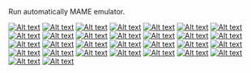 Run automatically MAME emulator.

[![Alt text](https://img.youtube.com/vi/4G7xrfd147c/0.jpg)](https://www.youtube.com/watch?v=4G7xrfd147c)
[![Alt text](https://img.youtube.com/vi/k6ZLm5gsaIQ/0.jpg)](https://www.youtube.com/watch?v=k6ZLm5gsaIQ)
[![Alt text](https://img.youtube.com/vi/GNj4MOVqYY4/0.jpg)](https://www.youtube.com/watch?v=GNj4MOVqYY4)
[![Alt text](https://img.youtube.com/vi/xcNrlOue7aw/0.jpg)](https://www.youtube.com/watch?v=xcNrlOue7aw)
[![Alt text](https://img.youtube.com/vi/D5XmQSjzgNk/0.jpg)](https://www.youtube.com/watch?v=D5XmQSjzgNk)
[![Alt text](https://img.youtube.com/vi/FBC136ZBY-8/0.jpg)](https://www.youtube.com/watch?v=FBC136ZBY-8)
[![Alt text](https://img.youtube.com/vi/wsPpmErhHmo/0.jpg)](https://www.youtube.com/watch?v=wsPpmErhHmo)
[![Alt text](https://img.youtube.com/vi/bSJy9UMnDu4/0.jpg)](https://www.youtube.com/watch?v=bSJy9UMnDu4)
[![Alt text](https://img.youtube.com/vi/8jvVr6APA8s/0.jpg)](https://www.youtube.com/watch?v=8jvVr6APA8s)
[![Alt text](https://img.youtube.com/vi/KY1Ffyenw6U/0.jpg)](https://www.youtube.com/watch?v=KY1Ffyenw6U)
[![Alt text](https://img.youtube.com/vi/1T4gS1nneJ0/0.jpg)](https://www.youtube.com/watch?v=1T4gS1nneJ0)
[![Alt text](https://img.youtube.com/vi/M_NcQYpEkwo/0.jpg)](https://www.youtube.com/watch?v=M_NcQYpEkwo)
[![Alt text](https://img.youtube.com/vi/FLz4kgVpZ8A/0.jpg)](https://www.youtube.com/watch?v=FLz4kgVpZ8A)
[![Alt text](https://img.youtube.com/vi/kWGA1kXAg-Q/0.jpg)](https://www.youtube.com/watch?v=kWGA1kXAg-Q)
[![Alt text](https://img.youtube.com/vi/nNmVLW6femA/0.jpg)](https://www.youtube.com/watch?v=nNmVLW6femA)
[![Alt text](https://img.youtube.com/vi/GA6ZIwPloHU/0.jpg)](https://www.youtube.com/watch?v=GA6ZIwPloHU)
[![Alt text](https://img.youtube.com/vi/LRj6mWc1m20/0.jpg)](https://www.youtube.com/watch?v=LRj6mWc1m20)
[![Alt text](https://img.youtube.com/vi/VlKDoX8Ve3Q/0.jpg)](https://www.youtube.com/watch?v=VlKDoX8Ve3Q)
[![Alt text](https://img.youtube.com/vi/51xoGS4CTao/0.jpg)](https://www.youtube.com/watch?v=51xoGS4CTao)
[![Alt text](https://img.youtube.com/vi/I7AtJwjl8GY/0.jpg)](https://www.youtube.com/watch?v=I7AtJwjl8GY)
[![Alt text](https://img.youtube.com/vi/qBdhV4kc0HI/0.jpg)](https://www.youtube.com/watch?v=qBdhV4kc0HI)
[![Alt text](https://img.youtube.com/vi/fcay2UKfXPw/0.jpg)](https://www.youtube.com/watch?v=fcay2UKfXPw)
[![Alt text](https://img.youtube.com/vi/xPb2eT-YYi0/0.jpg)](https://www.youtube.com/watch?v=xPb2eT-YYi0)
[![Alt text](https://img.youtube.com/vi/NBdapiY_Qus/0.jpg)](https://www.youtube.com/watch?v=NBdapiY_Qus)
[![Alt text](https://img.youtube.com/vi/CMbgZwpmk_8/0.jpg)](https://www.youtube.com/watch?v=CMbgZwpmk_8)
[![Alt text](https://img.youtube.com/vi/49MkI03vMZ4/0.jpg)](https://www.youtube.com/watch?v=49MkI03vMZ4)
[![Alt text](https://img.youtube.com/vi/klVcnJSSm5g/0.jpg)](https://www.youtube.com/watch?v=klVcnJSSm5g)
[![Alt text](https://img.youtube.com/vi/IBJ96QjUOU4/0.jpg)](https://www.youtube.com/watch?v=IBJ96QjUOU4)
[![Alt text](https://img.youtube.com/vi/XOF8eaWkD_Y/0.jpg)](https://www.youtube.com/watch?v=XOF8eaWkD_Y)
[![Alt text](https://img.youtube.com/vi/LeUVqD6FhTY/0.jpg)](https://www.youtube.com/watch?v=LeUVqD6FhTY)
